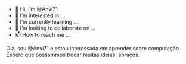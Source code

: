 - 👋 Hi, I’m @Anvi71
- 👀 I’m interested in ...
- 🌱 I’m currently learning ...
- 💞️ I’m looking to collaborate on ...
- 📫 How to reach me ...

<!---
Anvi71/Anvi71 is a ✨ special ✨ repository because its `README.md` (this file) appears on your GitHub profile.
You can click the Preview link to take a look at your changes.
--->
Olá, sou @Anvi71 e estou interessada em  aprender sobre computação.  Espero que possammos trocar muitas ideias! abraços.
